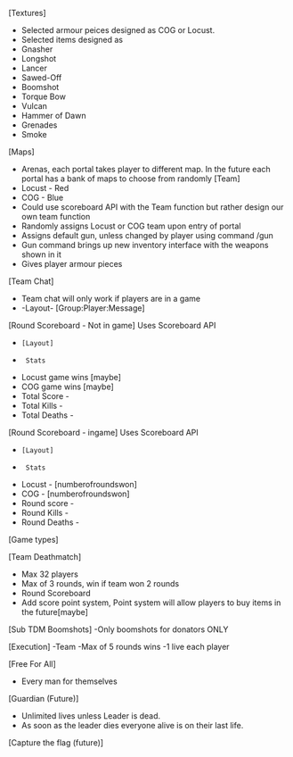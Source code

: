 [Textures]
- Selected armour peices designed as COG or Locust.
- Selected items designed as 
- Gnasher 
- Longshot 
- Lancer 
- Sawed-Off 
- Boomshot  
- Torque Bow 
- Vulcan
- Hammer of Dawn
- Grenades
- Smoke

[Maps]
- Arenas, each portal takes player to different map. In the future each portal has a bank of maps to choose from randomly
[Team]
- Locust - Red 
- COG - Blue 
- Could use scoreboard API with the Team function but rather design our own team function
- Randomly assigns Locust or COG team upon entry of portal
- Assigns default gun, unless changed by player using command /gun
- Gun command brings up new inventory interface with the weapons shown in it
- Gives player armour pieces

[Team Chat]
- Team chat will only work if players are in a game
-  -Layout-
[Group:Player:Message]

[Round Scoreboard - Not in game] Uses Scoreboard API
-     [Layout]
-      Stats

- Locust game wins [maybe]
- COG game wins [maybe]
- Total Score - 
- Total Kills - 
- Total Deaths -  


[Round Scoreboard - ingame] Uses Scoreboard API
-     [Layout]
-      Stats

- Locust - [numberofroundswon]
- COG - [numberofroundswon]
- Round score - 
- Round Kills - 
- Round Deaths - 


[Game types]

[Team Deathmatch]
- Max 32 players
- Max of 3 rounds, win if team won 2 rounds
- Round Scoreboard
- Add score point system, Point system will allow players to buy items in the future[maybe]


[Sub TDM Boomshots]
-Only boomshots for donators ONLY

[Execution] -Team
-Max of 5 rounds wins
-1 live each player

[Free For All]
- Every man for themselves

[Guardian (Future)]
- Unlimited lives unless Leader is dead.
- As soon as the leader dies everyone alive is on their last life.


[Capture the flag (future)]
